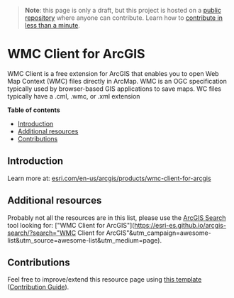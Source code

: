 > **Note**: this page is only a draft, but this project is hosted on a [public repository](https://github.com/hhkaos/awesome-arcgis) where anyone can contribute. Learn how to [contribute in less than a minute](https://github.com/hhkaos/awesome-arcgis/blob/master/CONTRIBUTING.md#contributions).

# WMC Client for ArcGIS

WMC Client is a free extension for ArcGIS that enables you to open Web Map Context (WMC) files directly in ArcMap. WMC is an OGC specification typically used by browser-based GIS applications to save maps. WC files typically have a .cml, .wmc, or .xml extension

<!-- START doctoc generated TOC please keep comment here to allow auto update -->
<!-- DON'T EDIT THIS SECTION, INSTEAD RE-RUN doctoc TO UPDATE -->
**Table of contents**

- [Introduction](#introduction)
- [Additional resources](#additional-resources)
- [Contributions](#contributions)

<!-- END doctoc generated TOC please keep comment here to allow auto update -->

## Introduction

Learn more at: [esri.com/en-us/arcgis/products/wmc-client-for-arcgis](https://www.esri.com/en-us/arcgis/products/wmc-client-for-arcgis)

## Additional resources

Probably not all the resources are in this list, please use the [ArcGIS Search](https://esri-es.github.io/arcgis-search/) tool looking for: ["WMC Client for ArcGIS"](https://esri-es.github.io/arcgis-search/?search="WMC Client for ArcGIS"&utm_campaign=awesome-list&utm_source=awesome-list&utm_medium=page).

## Contributions

Feel free to improve/extend this resource page using [this template](https://github.com/hhkaos/awesome-arcgis/blob/master/templates/PRODUCT_PAGE_TEMPLATE.md) ([Contribution Guide](https://github.com/hhkaos/awesome-arcgis/blob/master/CONTRIBUTING.md)).
